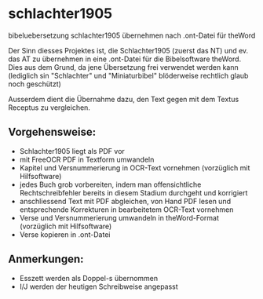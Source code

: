 # schlachter1905
bibeluebersetzung schlachter1905 übernehmen nach .ont-Datei für theWord

Der Sinn diesses Projektes ist, die Schlachter1905 (zuerst das NT) und ev. das AT zu übernehmen in eine .ont-Datei für die Bibelsoftware theWord.
Dies aus dem Grund, da jene Übersetzung frei verwendet werden kann (lediglich sin "Schlachter" und "Miniaturbibel" blöderweise rechtlich glaub noch geschützt)

Ausserdem dient die Übernahme dazu, den Text gegen mit dem Textus Receptus zu vergleichen.

## Vorgehensweise:
- Schlachter1905 liegt als PDF vor
- mit FreeOCR PDF in Textform umwandeln
- Kapitel und Versnummerierung in OCR-Text vornehmen (vorzüglich mit Hilfsoftware)
- jedes Buch grob vorbereiten, indem man offensichtliche Rechtschreibfehler bereits in diesem Stadium durchgeht und korrigiert
- anschliessend Text mit PDF abgleichen, von Hand PDF lesen und entsprechende Korrekturen in bearbeitetem OCR-Text vornehmen
- Verse und Versnummerierung umwandeln in theWord-Format (vorzüglich mit Hilfsoftware)
- Verse kopieren in .ont-Datei

## Anmerkungen:
- Esszett werden als Doppel-s übernommen
- I/J werden der heutigen Schreibweise angepasst
